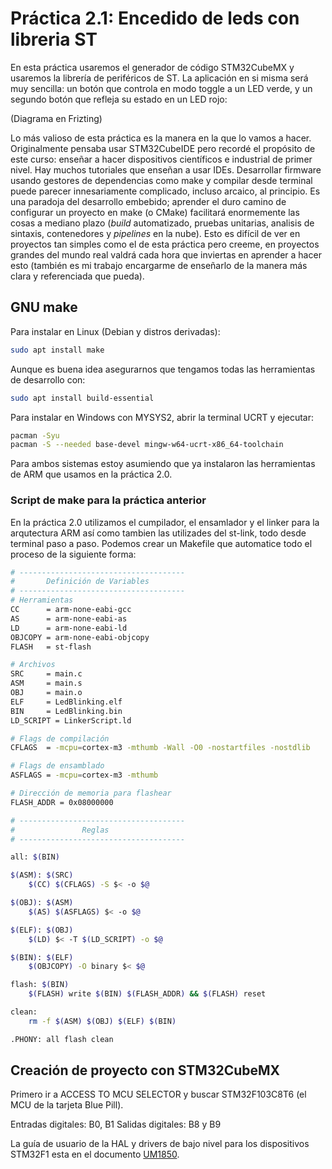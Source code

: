 # Práctica 2.1: Encedido de leds con libreria ST

En esta práctica usaremos el generador de código STM32CubeMX y usaremos la librería de periféricos de ST. La aplicación en si misma será muy sencilla: un botón que controla en modo toggle a un LED verde, y un segundo botón que refleja su estado en un LED rojo:

(Diagrama en Frizting)

Lo más valioso de esta práctica es la manera en la que lo vamos a hacer. Originalmente pensaba usar STM32CubeIDE pero recordé el propósito de este curso: enseñar a hacer dispositivos científicos e industrial de primer nivel. Hay muchos tutoriales que enseñan a usar IDEs. Desarrollar firmware usando gestores de dependencias como make y compilar desde terminal puede parecer innesariamente complicado, incluso arcaico, al principio. Es una paradoja del desarrollo embebido; aprender el duro camino de configurar un proyecto en make (o CMake) facilitará enormemente las cosas a mediano plazo (*build* automatizado, pruebas unitarias, analisis de sintaxis, contenedores y *pipelines* en la nube). Esto es difícil de ver en proyectos tan simples como el de esta práctica pero creeme, en proyectos grandes del mundo real valdrá cada hora que inviertas en aprender a hacer esto (también es mi trabajo encargarme de enseñarlo de la manera más clara y referenciada que pueda).

## GNU make

Para instalar en Linux (Debian y distros derivadas):
```bash
sudo apt install make
```
Aunque es buena idea asegurarnos que tengamos todas las herramientas de desarrollo con:
```bash
sudo apt install build-essential
```

Para instalar en Windows con MYSYS2, abrir la terminal UCRT y ejecutar:

```bash
pacman -Syu
pacman -S --needed base-devel mingw-w64-ucrt-x86_64-toolchain
```

Para ambos sistemas estoy asumiendo que ya instalaron las herramientas de ARM que usamos en la práctica 2.0.

### Script de make para la práctica anterior
En la práctica 2.0 utilizamos el cumpilador, el ensamlador y el linker para la arqutectura ARM así como tambien las utilizades del st-link, todo desde terminal paso a paso. Podemos crear un Makefile que automatice todo el proceso de la siguiente forma:

```bash
# -------------------------------------
#       Definición de Variables
# -------------------------------------
# Herramientas
CC      = arm-none-eabi-gcc
AS      = arm-none-eabi-as
LD      = arm-none-eabi-ld
OBJCOPY = arm-none-eabi-objcopy
FLASH   = st-flash

# Archivos
SRC     = main.c
ASM     = main.s
OBJ     = main.o
ELF     = LedBlinking.elf
BIN     = LedBlinking.bin
LD_SCRIPT = LinkerScript.ld

# Flags de compilación
CFLAGS  = -mcpu=cortex-m3 -mthumb -Wall -O0 -nostartfiles -nostdlib

# Flags de ensamblado
ASFLAGS = -mcpu=cortex-m3 -mthumb

# Dirección de memoria para flashear
FLASH_ADDR = 0x08000000

# -------------------------------------
#               Reglas
# -------------------------------------

all: $(BIN)

$(ASM): $(SRC)
	$(CC) $(CFLAGS) -S $< -o $@

$(OBJ): $(ASM)
	$(AS) $(ASFLAGS) $< -o $@

$(ELF): $(OBJ)
	$(LD) $< -T $(LD_SCRIPT) -o $@

$(BIN): $(ELF)
	$(OBJCOPY) -O binary $< $@

flash: $(BIN)
	$(FLASH) write $(BIN) $(FLASH_ADDR) && $(FLASH) reset

clean:
	rm -f $(ASM) $(OBJ) $(ELF) $(BIN)

.PHONY: all flash clean

```

## Creación de proyecto con STM32CubeMX
Primero ir a ACCESS TO MCU SELECTOR y buscar STM32F103C8T6 (el MCU de la tarjeta Blue Pill).

Entradas digitales: B0, B1
Salidas digitales:  B8 y B9

La guía de usuario de la HAL y drivers de bajo nivel para los dispositivos STM32F1 esta en el documento [UM1850](https://www.st.com/resource/en/user_manual/um1850-description-of-stm32f1-hal-and-lowlayer-drivers-stmicroelectronics.pdf).

